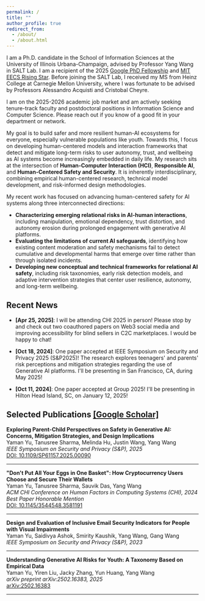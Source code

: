 ```yaml
---
permalink: /
title: ""
author_profile: true
redirect_from: 
  - /about/
  - /about.html
---
```

I am a Ph.D. candidate in the School of Information Sciences at the <span class='text-blue'>University of Illinois Urbana-Champaign</span>, advised by Professor <span class='text-blue'>Yang Wang</span> in SALT Lab. I am a recipient of the 2025 <span class='text-colored'>[Google PhD Fellowship](https://research.google/programs-and-events/phd-fellowship/recipients/)</span> and <span class='text-colored'>[MIT EECS Rising Star](https://risingstars-eecs.mit.edu/participants/?y=2025&search_page=4)</span>. Before joining the SALT Lab, I received my MS from Heinz College at Carnegie Mellon University, where I was fortunate to be advised by Professors <span class='text-blue'>Alessandro Acquisti</span> and <span class='text-blue'>Cristobal Cheyre</span>.

<span class='required'> I am on the 2025-2026 academic job market and am actively seeking tenure-track faculty and postdoctoral positions in Information Science and Computer Science. Please reach out if you know of a good fit in your department or network.</span>

My goal is to build safer and more resilient human-AI ecosystems for everyone, especially vulnerable populations like youth. Towards this, I focus on developing human-centered models and interaction frameworks that detect and mitigate long-term risks to user autonomy, trust, and wellbeing as AI systems become increasingly embedded in daily life. My research sits at the intersection of **Human-Computer Interaction (HCI)**, **Responsible AI**, and **Human-Centered Safety and Security**. It is inherently interdisciplinary, combining empirical human-centered research, technical model development, and risk-informed design methodologies.

My recent work has focused on advancing human-centered safety for AI systems along three interconnected directions:

- **Characterizing emerging relational risks in AI-human interactions**, including manipulation, emotional dependency, trust distortion, and autonomy erosion during prolonged engagement with generative AI platforms.
- **Evaluating the limitations of current AI safeguards**, identifying how existing content moderation and safety mechanisms fail to detect cumulative and developmental harms that emerge over time rather than through isolated incidents.
- **Developing new conceptual and technical frameworks for relational AI safety**, including risk taxonomies, early risk detection models, and adaptive intervention strategies that center user resilience, autonomy, and long-term wellbeing.

Recent News
------
- **[Apr 25, 2025]**: I will be attending CHI 2025 in person! Please stop by and check out two coauthored papers on Web3 social media and improving accessibility for blind sellers in C2C marketplaces. I would be happy to chat!

- **[Oct 18, 2024]**: One paper accepted at IEEE Symposium on Security and Privacy 2025 (S&P2025)! The research explores teenagers' and parents' risk perceptions and mitigation strategies regarding the use of Generative AI platforms. I'll be presenting in San Francisco, CA, during May 2025!

- **[Oct 11, 2024]**: One paper accepted at Group 2025! I'll be presenting in Hilton Head Island, SC, on January 12, 2025!

Selected Publications [[Google Scholar]](https://scholar.google.com/citations?user=P4u5JI8AAAAJ&hl=en)
------

**Exploring Parent-Child Perspectives on Safety in Generative AI: Concerns, Mitigation Strategies, and Design Implications**  
Yaman Yu, Tanusree Sharma, Melinda Hu, Justin Wang, Yang Wang  
*IEEE Symposium on Security and Privacy (S&P), 2025*  
[DOI: 10.1109/SP61157.2025.00090](https://doi.org/10.1109/SP61157.2025.00090)

---

**"Don't Put All Your Eggs in One Basket": How Cryptocurrency Users Choose and Secure Their Wallets**  
Yaman Yu, Tanusree Sharma, Sauvik Das, Yang Wang  
*ACM CHI Conference on Human Factors in Computing Systems (CHI), 2024*  
*Best Paper Honorable Mention*  
[DOI: 10.1145/3544548.3581191](https://doi.org/10.1145/3544548.3581191)

---

**Design and Evaluation of Inclusive Email Security Indicators for People with Visual Impairments**  
Yaman Yu, Saidivya Ashok, Smirity Kaushik, Yang Wang, Gang Wang  
*IEEE Symposium on Security and Privacy (S&P), 2023*

---

**Understanding Generative AI Risks for Youth: A Taxonomy Based on Empirical Data**  
Yaman Yu, Yiren Liu, Jacky Zhang, Yun Huang, Yang Wang  
*arXiv preprint arXiv:2502.16383, 2025*  
[arXiv:2502.16383](https://arxiv.org/abs/2502.16383)

---




<!-- A data-driven personal website
======
Like many other Jekyll-based GitHub Pages templates, Academic Pages makes you separate the website's content from its form. The content & metadata of your website are in structured markdown files, while various other files constitute the theme, specifying how to transform that content & metadata into HTML pages. You keep these various markdown (.md), YAML (.yml), HTML, and CSS files in a public GitHub repository. Each time you commit and push an update to the repository, the [GitHub pages](https://pages.github.com/) service creates static HTML pages based on these files, which are hosted on GitHub's servers free of charge.

Many of the features of dynamic content management systems (like Wordpress) can be achieved in this fashion, using a fraction of the computational resources and with far less vulnerability to hacking and DDoSing. You can also modify the theme to your heart's content without touching the content of your site. If you get to a point where you've broken something in Jekyll/HTML/CSS beyond repair, your markdown files describing your talks, publications, etc. are safe. You can rollback the changes or even delete the repository and start over -- just be sure to save the markdown files! Finally, you can also write scripts that process the structured data on the site, such as [this one](https://github.com/academicpages/academicpages.github.io/blob/master/talkmap.ipynb) that analyzes metadata in pages about talks to display [a map of every location you've given a talk](https://academicpages.github.io/talkmap.html). -->

<!-- Getting started
======
1. Register a GitHub account if you don't have one and confirm your e-mail (required!)
1. Fork [this repository](https://github.com/academicpages/academicpages.github.io) by clicking the "fork" button in the top right. 
1. Go to the repository's settings (rightmost item in the tabs that start with "Code", should be below "Unwatch"). Rename the repository "[your GitHub username].github.io", which will also be your website's URL.
1. Set site-wide configuration and create content & metadata (see below -- also see [this set of diffs](http://archive.is/3TPas) showing what files were changed to set up [an example site](https://getorg-testacct.github.io) for a user with the username "getorg-testacct")
1. Upload any files (like PDFs, .zip files, etc.) to the files/ directory. They will appear at https://[your GitHub username].github.io/files/example.pdf.  
1. Check status by going to the repository settings, in the "GitHub pages" section -->

<!-- Site-wide configuration
------
The main configuration file for the site is in the base directory in [_config.yml](https://github.com/academicpages/academicpages.github.io/blob/master/_config.yml), which defines the content in the sidebars and other site-wide features. You will need to replace the default variables with ones about yourself and your site's github repository. The configuration file for the top menu is in [_data/navigation.yml](https://github.com/academicpages/academicpages.github.io/blob/master/_data/navigation.yml). For example, if you don't have a portfolio or blog posts, you can remove those items from that navigation.yml file to remove them from the header. 

Create content & metadata
------
For site content, there is one markdown file for each type of content, which are stored in directories like _publications, _talks, _posts, _teaching, or _pages. For example, each talk is a markdown file in the [_talks directory](https://github.com/academicpages/academicpages.github.io/tree/master/_talks). At the top of each markdown file is structured data in YAML about the talk, which the theme will parse to do lots of cool stuff. The same structured data about a talk is used to generate the list of talks on the [Talks page](https://academicpages.github.io/talks), each [individual page](https://academicpages.github.io/talks/2012-03-01-talk-1) for specific talks, the talks section for the [CV page](https://academicpages.github.io/cv), and the [map of places you've given a talk](https://academicpages.github.io/talkmap.html) (if you run this [python file](https://github.com/academicpages/academicpages.github.io/blob/master/talkmap.py) or [Jupyter notebook](https://github.com/academicpages/academicpages.github.io/blob/master/talkmap.ipynb), which creates the HTML for the map based on the contents of the _talks directory).

**Markdown generator**

I have also created [a set of Jupyter notebooks](https://github.com/academicpages/academicpages.github.io/tree/master/markdown_generator
) that converts a CSV containing structured data about talks or presentations into individual markdown files that will be properly formatted for the Academic Pages template. The sample CSVs in that directory are the ones I used to create my own personal website at stuartgeiger.com. My usual workflow is that I keep a spreadsheet of my publications and talks, then run the code in these notebooks to generate the markdown files, then commit and push them to the GitHub repository.

How to edit your site's GitHub repository
------
Many people use a git client to create files on their local computer and then push them to GitHub's servers. If you are not familiar with git, you can directly edit these configuration and markdown files directly in the github.com interface. Navigate to a file (like [this one](https://github.com/academicpages/academicpages.github.io/blob/master/_talks/2012-03-01-talk-1.md) and click the pencil icon in the top right of the content preview (to the right of the "Raw | Blame | History" buttons). You can delete a file by clicking the trashcan icon to the right of the pencil icon. You can also create new files or upload files by navigating to a directory and clicking the "Create new file" or "Upload files" buttons. 

Example: editing a markdown file for a talk
![Editing a markdown file for a talk](/images/editing-talk.png)

For more info
------
More info about configuring Academic Pages can be found in [the guide](https://academicpages.github.io/markdown/). The [guides for the Minimal Mistakes theme](https://mmistakes.github.io/minimal-mistakes/docs/configuration/) (which this theme was forked from) might also be helpful. -->
